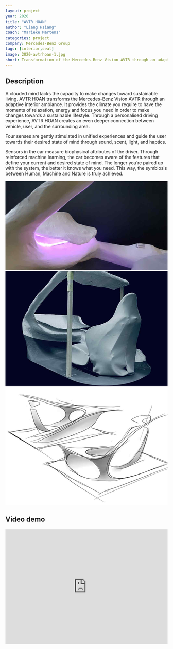 ```yaml
---
layout: project
year: 2020
title: "AVTR HOAN"
author: "Liang Hsiang"
coach: "Marieke Martens"
categories: project
company: Mercedes-Benz Group
tags: [interior,seat]
image: 2020-avtrhoan-1.jpg
short: Transformation of the Mercedes-Benz Vision AVTR through an adaptive interior ambiance.
---
```


## Description
A clouded mind lacks the capacity to make changes toward sustainable living. AVTR HOAN transforms the Mercedes-Benz Vision AVTR through an adaptive interior ambiance. It provides the climate you require to have the moments of relaxation, energy and focus you need in order to make changes towards a sustainable lifestyle. Through a personalised driving experience, AVTR HOAN creates an even deeper connection between vehicle, user, and the surrounding area.

Four senses are gently stimulated in unified experiences and guide the user towards their desired state of mind through sound, scent, light, and haptics.

Sensors in the car measure biophysical attributes of the driver. Through reinforced machine learning, the car becomes aware of the features that define your current and desired state of mind. The longer you’re paired up with the system, the better it knows what you need. This way, the symbiosis between Human, Machine and Nature is truly achieved.

<div class="project-image">
  <img src="/assets/img/2020-avtrhoan-2.jpg">
</div>
<div class="project-image">
  <img src="/assets/img/2020-avtrhoan-3.jpg">
</div>
<div class="project-image">
  <img src="/assets/img/2020-avtrhoan-4.jpg">
</div>

## Video demo
<iframe style="display:inline-block; border:0px solid #FFF; width: 100%; height: 358px" src="https://www.youtube.com/embed/xfDjFbanaxc?playlist=xfDjFbanaxc&loop=1&autoplay=1&mute=1" frameborder="0" allowfullscreen></iframe>